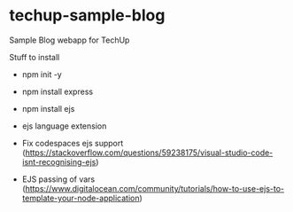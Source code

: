 # techup-sample-blog
Sample Blog webapp for TechUp


Stuff to install
- npm init -y
- npm install express
- npm install ejs

- ejs language extension
- Fix codespaces ejs support (https://stackoverflow.com/questions/59238175/visual-studio-code-isnt-recognising-ejs)
- EJS passing of vars (https://www.digitalocean.com/community/tutorials/how-to-use-ejs-to-template-your-node-application)